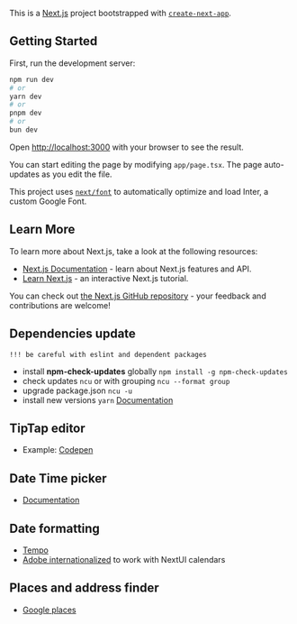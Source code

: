 This is a [Next.js](https://nextjs.org/) project bootstrapped with [`create-next-app`](https://github.com/vercel/next.js/tree/canary/packages/create-next-app).

## Getting Started

First, run the development server:

```bash
npm run dev
# or
yarn dev
# or
pnpm dev
# or
bun dev
```

Open [http://localhost:3000](http://localhost:3000) with your browser to see the result.

You can start editing the page by modifying `app/page.tsx`. The page auto-updates as you edit the file.

This project uses [`next/font`](https://nextjs.org/docs/basic-features/font-optimization) to automatically optimize and load Inter, a custom Google Font.

## Learn More

To learn more about Next.js, take a look at the following resources:

- [Next.js Documentation](https://nextjs.org/docs) - learn about Next.js features and API.
- [Learn Next.js](https://nextjs.org/learn) - an interactive Next.js tutorial.

You can check out [the Next.js GitHub repository](https://github.com/vercel/next.js/) - your feedback and contributions are welcome!

## Dependencies update
    !!! be careful with eslint and dependent packages
- install **npm-check-updates** globally ``npm install -g npm-check-updates``
- check updates ``ncu`` or with grouping ``ncu --format group``
- upgrade package.json ``ncu -u``
- install new versions ``yarn``
  [Documentation](https://github.com/raineorshine/npm-check-updates)

## TipTap editor
- Example: [Codepen](https://codesandbox.io/p/sandbox/tiptap-0sqm3i?file=%2Fsrc%2Fcomponents%2FToolbar.tsx%3A45%2C1-48%2C7) 

## Date Time picker
- [Documentation](https://react-day-picker.js.org/start)

## Date formatting
- [Tempo](https://tempo.formkit.com/)
- [Adobe internationalized](https://react-spectrum.adobe.com/internationalized/date/ZonedDateTime.html) to work with NextUI calendars

## Places and address finder
- [Google places](https://developers.google.com/maps/documentation/javascript/examples/rgm-autocomplete)
